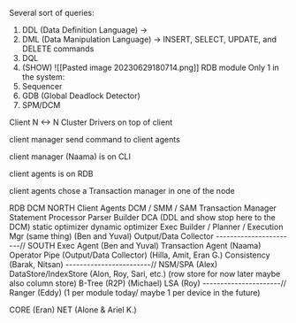 Several sort of queries:
1. DDL (Data Definition Language) -> 
2. DML (Data Manipulation Language) -> INSERT, SELECT, UPDATE, and DELETE commands
3. DQL
4. (SHOW)
![[Pasted image 20230629180714.png]]
RDB module
Only 1 in the system:
1. Sequencer
2. GDB (Global Deadlock Detector)
3. SPM/DCM

Client  N <-> N Cluster
Drivers on top of client

client manager send command to client agents

client manager (Naama) is on CLI

client agents is on RDB

client agents chose a Transaction manager in one of the node


RDB                                                                                DCM
NORTH
Client Agents                                                  DCM / SMM / SAM
Transaction Manager
Statement Processor
Parser
Builder DCA (DDL and show stop here to the DCM)
static optimizer
dynamic optimizer
Exec Builder / Planner / Execution Mgr (same thing) (Ben and Yuval)
Output/Data Collector
-----------------------//
SOUTH
Exec Agent (Ben and Yuval)
Transaction Agent (Naama)
Operator Pipe (Output/Data Collector) (Hilla, Amit, Eran G.)
Consistency (Barak, Nitsan)
------------------------//
NSM/SPA (Alex)
DataStore/IndexStore (Alon, Roy, Sari, etc.) (row store for now later maybe also column store)
B-Tree (R2P) (Michael)
LSA (Roy)
----------------------//
Ranger (Eddy) (1 per module today/ maybe 1 per device in the future)


CORE (Eran)
NET (Alone & Ariel K.)


















